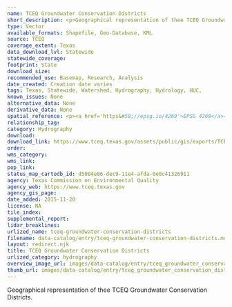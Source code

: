 ```yaml
---
name: TCEQ Groundwater Conservation Districts
short_description: <p>Geographical representation of thee TCEQ Groundwater Conservation Districts.</p>
type: Vector
available_formats: Shapefile, Geo-Database, KML
source: TCEQ
coverage_extent: Texas
data_download_lvl: Statewide
statewide_coverage: 
footprint: State
download_size: 
recommended_use: Basemap, Research, Analysis
date_created: Creation date varies
tags: Texas, Statewide, Watershed, Hydrography, Hydrology, HUC,
known_issues: None
alternative_data: None
derivative_data: None
spatial_reference: <p><a href='https&#58;//epsg.io/4269'>EPSG 4269</a></p>
relationship_tag: 
category: Hydrography
download: 
download_link: https://www.tceq.texas.gov/assets/public/gis/exports/TCEQ_GCD_shp.zip
order: 
wms_category: 
wms_link: 
pop_link: 
status_map_cartodb_id: d5084e86-dec9-11e4-afda-0e0c41326911
agency: Texas Commission on Environmental Quality
agency_web: https://www.tceq.texas.gov
agency_gis_page: 
date_added: 2015-11-20
license: NA
tile_index: 
supplemental_report: 
lidar_breaklines: 
urlized_name: tceq-groundwater-conservation-districts
filename: data-catalog/entry/tceq-groundwater-conservation-districts.md
layout: redirect.njk
title: TCEQ Groundwater Conservation Districts
urlized_category: hydrography
overview_image_url: images/data-catalog/entry/tceq_groundwater_conservation_districts_overview.jpg
thumb_url: images/data-catalog/entry/tceq_groundwater_conservation_districts_th.jpg
---
```


Geographical representation of thee TCEQ Groundwater Conservation Districts.



